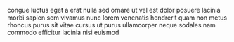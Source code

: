 congue luctus eget a erat nulla sed ornare ut vel est dolor posuere lacinia
morbi sapien sem vivamus nunc lorem venenatis hendrerit quam non metus rhoncus
purus sit vitae cursus ut purus ullamcorper neque sodales nam commodo efficitur
lacinia nisi euismod